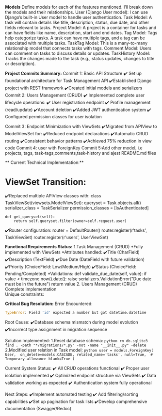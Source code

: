 
**Models**
Define models for each of the features mentioned. I’ll break down the models and their relationships.
User (Django User model):
   I can use Django’s built-in User model to handle user authentication.
Task Model:
   A task will contain details like title, description, status, due date, and other fields relevant to tasks.
Project Model:
   A project is a container for tasks and can have fields like name, description, start and end dates.
Tag Model:
   Tags help categorize tasks. A task can have multiple tags, and a tag can be associated with multiple tasks.
TaskTag Model:
   This is a many-to-many relationship model that connects tasks with tags.
Comment Model:
   Users can comment on tasks to discuss details or updates.
TaskHistory Model:
   Tracks the changes made to the task (e.g., status updates, changes to title or description).

**Project Commits Summary:**
Commit 1: Basic API Structure
   ✔️ Set up foundational architecture for Task Management API
   ✔️Established Django project with REST framework
   ✔️Created initial models and serializers
Commit 2: Users Management (CRUD)
   ✔️ Implemented complete user lifecycle operations:
   ✔️ User registration endpoint
   ✔️ Profile management (read/update)
   ✔️Account deletion
   ✔️Added JWT authentication system
   ✔️ Configured permission classes for user isolation

Commit 3: Endpoint Minimization with ViewSets
    ✔️Migrated from APIView to ModelViewSet for:
    ✔️Reduced endpoint declarations
    ✔️Automatic CRUD routing
     ✔️Consistent behavior patterns
     ✔️Achieved 75% reduction in view code
Commit 4: user with ForeignKey
Commit 5:Add other model, i.e projects, tags, task-tags,comments,task-history and ajest README.md files

** Current Technical Implementation:**
# ViewSet Transition:
   ✔️Replaced multiple APIView classes with:
class TaskViewSet(viewsets.ModelViewSet):
    queryset = Task.objects.all()
    serializer_class = TaskSerializer
    permission_classes = [IsAuthenticated]

    def get_queryset(self):
        return self.queryset.filter(owner=self.request.user)
   ✔️Router configuration:
      router = DefaultRouter()
      router.register(r'tasks', TaskViewSet)
       router.register(r'users', UserViewSet)

**Functional Requirements Status:**
 1.Task Management (CRUD)
     *Fully implemented with ViewSets
     *Attributes handled:
          ✔️Title (CharField)
          ✔️Description (TextField)
          ✔️Due Date (DateField with future validation)
          ✔️Priority (ChoiceField: Low/Medium/High)
          ✔️Status (ChoiceField: Pending/Completed)
      *Validations:
           def validate_due_date(self, value):
               if value < timezone.now().date():
               raise serializers.ValidationError("Due date must be in the future")
               return value
  2. Users Management (CRUD)  
       Complete implementation  
       Unique constraints:   

**Critical Bug Resolution:**
Error Encountered:
  ```python
  TypeError: Field 'id' expected a number but got datetime.datetime
  ```
Root Cause:
      ✔️Database schema mismatch during model evolution
      ✔️Incorrect type assignment in migration sequence

Solution Implemented:
       1.Reset database schema:
       ```python
       rm db.sqlite3
       find . -path "*/migrations/*.py" -not -name "__init__.py" -delete
       ```
       2.Modified user relation in Task model:
        ```python
         user = models.ForeignKey(
          User, 
          on_delete=models.CASCADE,
          related_name='tasks',
          null=True,  # Temporary allowance
          blank=True
           )
        ```

Current System Status:
✔️ All CRUD operations functional
✔️ Proper user isolation implemented
✔️ Optimized endpoint structure via ViewSets
✔️ Data validation working as expected
✔️ Authentication system fully operational

Next Steps:
✔️Implement automated testing
✔️ Add filtering/sorting capabilities
✔️Set up pagination for task lists
✔️Develop comprehensive documentation (Swagger/Redoc)
       